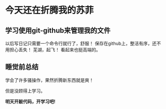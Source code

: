 # 今天还在折腾我的苏菲

## 学习使用**git-github**来管理我的文件
以后写日记只需要一个命令行就行了，舒服！
保存在github上，整洁有序，还不用担心丢失！
芜湖，起飞！
看起来也挺高端的。

## 睡觉前总结
学会了许多骚操作，果然折腾新东西就是爽！

但是没顾得上学习。


**明天开敲代码，开学习吧!**
